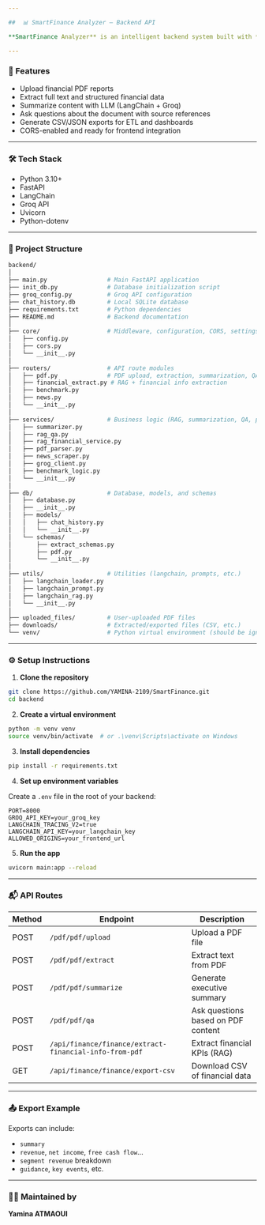 ```yaml
---

##  📊 SmartFinance Analyzer – Backend API

**SmartFinance Analyzer** is an intelligent backend system built with **FastAPI**. It powers a financial analysis platform that allows users to upload PDF reports, extract key financial insights, generate executive summaries, and query the document using natural language.

---
```


### 🚀 Features

- Upload financial PDF reports
- Extract full text and structured financial data
- Summarize content with LLM (LangChain + Groq)
- Ask questions about the document with source references
- Generate CSV/JSON exports for ETL and dashboards
- CORS-enabled and ready for frontend integration

---

### 🛠️ Tech Stack

- Python 3.10+
- FastAPI
- LangChain
- Groq API
- Uvicorn
- Python-dotenv

---

### 📁 Project Structure

```bash
backend/
│
├── main.py                 # Main FastAPI application
├── init_db.py              # Database initialization script
├── groq_config.py          # Groq API configuration
├── chat_history.db         # Local SQLite database
├── requirements.txt        # Python dependencies
├── README.md               # Backend documentation
│
├── core/                   # Middleware, configuration, CORS, settings
│   ├── config.py
│   ├── cors.py
│   └── __init__.py
│
├── routers/                # API route modules
│   ├── pdf.py              # PDF upload, extraction, summarization, QA
│   ├── financial_extract.py # RAG + financial info extraction
│   ├── benchmark.py
│   ├── news.py
│   └── __init__.py
│
├── services/               # Business logic (RAG, summarization, QA, parsing, etc.)
│   ├── summarizer.py
│   ├── rag_qa.py
│   ├── rag_financial_service.py
│   ├── pdf_parser.py
│   ├── news_scraper.py
│   ├── grog_client.py
│   ├── benchmark_logic.py
│   └── __init__.py
│
├── db/                     # Database, models, and schemas
│   ├── database.py
│   ├── __init__.py
│   ├── models/
│   │   ├── chat_history.py
│   │   └── __init__.py
│   └── schemas/
│       ├── extract_schemas.py
│       ├── pdf.py
│       └── __init__.py
│
├── utils/                  # Utilities (langchain, prompts, etc.)
│   ├── langchain_loader.py
│   ├── langchain_prompt.py
│   ├── langchain_rag.py
│   └── __init__.py
│
├── uploaded_files/         # User-uploaded PDF files
├── downloads/              # Extracted/exported files (CSV, etc.)
└── venv/                   # Python virtual environment (should be ignored)
```

---

### ⚙️ Setup Instructions

1. **Clone the repository**

```bash
git clone https://github.com/YAMINA-2109/SmartFinance.git
cd backend
```

2. **Create a virtual environment**

```bash
python -m venv venv
source venv/bin/activate  # or .\venv\Scripts\activate on Windows
```

3. **Install dependencies**

```bash
pip install -r requirements.txt
```

4. **Set up environment variables**

Create a `.env` file in the root of your backend:

```env
PORT=8000
GROQ_API_KEY=your_groq_key
LANGCHAIN_TRACING_V2=true
LANGCHAIN_API_KEY=your_langchain_key
ALLOWED_ORIGINS=your_frontend_url
```

5. **Run the app**

```bash
uvicorn main:app --reload
```

---

### 📬 API Routes

| Method | Endpoint                                               | Description                        |
| ------ | ------------------------------------------------------ | ---------------------------------- |
| POST   | `/pdf/pdf/upload`                                      | Upload a PDF file                  |
| POST   | `/pdf/pdf/extract`                                     | Extract text from PDF              |
| POST   | `/pdf/pdf/summarize`                                   | Generate executive summary         |
| POST   | `/pdf/pdf/qa`                                          | Ask questions based on PDF content |
| POST   | `/api/finance/finance/extract-financial-info-from-pdf` | Extract financial KPIs (RAG)       |
| GET    | `/api/finance/finance/export-csv`                      | Download CSV of financial data     |

---

### 📤 Export Example

Exports can include:

- `summary`
- `revenue`, `net income`, `free cash flow`…
- `segment revenue` breakdown
- `guidance`, `key events`, etc.

---

### 👨‍💼 Maintained by

**Yamina ATMAOUI**
